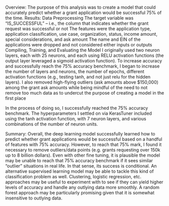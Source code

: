 Overview:
The purpose of this analysis was to create a model that could accurately predict whether a grant application would be successful 75% of the time.
Results:
Data Preprocessing
The target variable was “IS_SUCCESSFUL” – i.e., the column that indicates whether the grant request was successful or not
The features were the application type, application classification, use case, organization, status, income amount, special considerations, and ask amount
The name and EIN of the applications were dropped and not considered either inputs or outputs
Compiling, Training, and Evaluating the Model
I originally used two neuron layers, each with 25 neurons, and each using RELU activation functions (the output layer leveraged a sigmoid activation function). 
To increase accuracy and successfully reach the 75% accuracy benchmark, I began to increase the number of layers and neurons, the number of epochs, different activation functions (e.g., testing tanh, and not just relu for the hidden layers). I also removed high-flying outliers (ask amounts above $150,000) among the grant ask amounts while being mindful of the need to not remove too much data as to undercut the purpose of creating a model in the first place

In the process of doing so, I successfully reached the 75% accuracy benchmark. The hyperparameters I settled on via KerasTuner included using the tanh activation function, with 7 neuron layers, and various combinations of the number of neuron units.

Summary: 
Overall, the deep learning model successfully learned how to predict whether grant applications would be successful based on a handful of features with 75% accuracy. However, to reach that 75% mark, I found it necessary to remove outliers/data points (e.g. grants requesting over 150k up to 8 billion dollars). Even with other fine tuning, it is plausible the model may be unable to reach that 75% accuracy benchmark if it sees similar “outlier” situations in real life. In that sense, its success is conditional.
An alternative supervised learning model may be able to tackle this kind of classification problem as well. Clustering, logistic regression, etc. approaches may be useful to experiment with to see if they can yield higher levels of accuracy and handle any outlying data more smoothly. A random forest approach may be particularly promising given that it is somewhat insensitive to outlying data.

